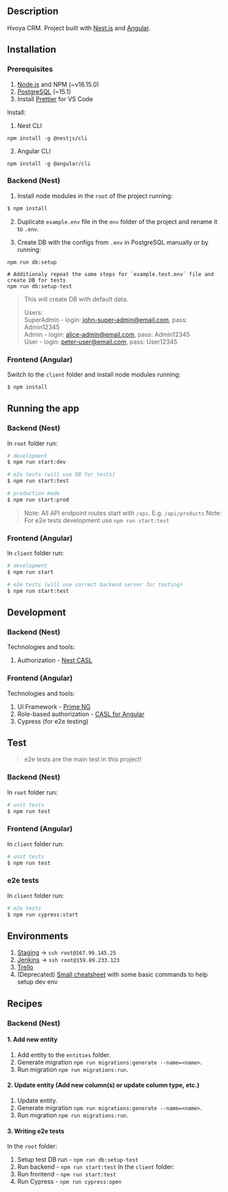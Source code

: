 ## Description

Hvoya CRM. Project built with [Nest.js](https://nestjs.com/) and [Angular](https://angular.io/).

## Installation

### Prerequisites

1. [Node.js](https://nodejs.org/en/) and NPM (~v16.15.0)
2. [PostgreSQL](https://www.postgresql.org/download/) (~15.1)
3. Install [Prettier](https://marketplace.visualstudio.com/items?itemName=esbenp.prettier-vscode) for VS Code

Install:
1. Nest CLI
```
npm install -g @nestjs/cli
```
2. Angular CLI 
```
npm install -g @angular/cli
```

### Backend (Nest)

1. Install node modules in the `root` of the project running: 

```bash
$ npm install
```

2. Duplicate `example.env` file in the `env` folder of the project and rename it to `.env`.

3. Create DB with the configs from `.env` in PostgreSQL manually or by running:
```
npm run db:setup

# Additionaly repeat the same steps for `example.test.env` file and create DB for tests
npm run db:setup-test
```

> This will create DB with default data.  
>
> Users:  
> SuperAdmin - login: john-super-admin@email.com, pass: Admin12345  
> Admin - login: alice-admin@email.com, pass:  Admin12345  
> User - login: peter-user@email.com, pass: User12345  

### Frontend (Angular)

Switch to the `client` folder and install node modules running:

```bash
$ npm install
```

## Running the app

### Backend (Nest)

In `root` folder run:
```bash
# development
$ npm run start:dev

# e2e tests (will use DB for tests)
$ npm run start:test

# production mode
$ npm run start:prod
```

> Note: All API endpoint routes start with `/api`. E.g. `/api/products`
> Note: For e2e tests development use `npm run start:test`

### Frontend (Angular)

In `client` folder run:
```bash
# development
$ npm run start

# e2e tests (will use correct backend server for testing)
$ npm run start:test
```

## Development

### Backend (Nest)

Technologies and tools:
1. Authorization - [Nest CASL](https://docs.nestjs.com/security/authorization#integrating-casl)
 
### Frontend (Angular)

Technologies and tools:
1. UI Framework - [Prime NG](https://www.primefaces.org/primeng)
2. Role-based authorization - [CASL for Angular](https://www.npmjs.com/package/@casl/angular)
3. Cypress (for e2e testing)

## Test

> e2e tests are the main test in this project!   

### Backend (Nest)

In `root` folder run:
```bash
# unit tests
$ npm run test
```

### Frontend (Angular)

In `client` folder run:
```bash
# unit tests
$ npm run test
```

### e2e tests

In `client` folder run:
```bash
# e2e tests 
$ npm run cypress:start
```

## Environments

1. [Staging](https://staging.hvoya-crm.com/) -> `ssh root@167.99.145.25`
2. [Jenkins](http://159.89.233.123:8080/) -> `ssh root@159.89.233.123`
3. [Trello](https://trello.com/b/YvdzPYBT/hvoya-crm)
4. (Deprecated) [Small cheatsheet](https://docs.google.com/document/d/1pn9lYFZJRZNnFB6rV9sUU3tAMIfulvh9J2B37NIPl_8/edit#heading=h.xdwyq0n7131o) with some basic commands to help setup dev env

## Recipes

### Backend (Nest)

#### 1. Add new entity

1. Add entity to the `entities` folder.
2. Generate migration `npm run migrations:generate --name=<name>`.
3. Run migration `npm run migrations:run`.

#### 2. Update entity (Add new column(s) or update column type, etc.)

1. Update entity.
2. Generate migration `npm run migrations:generate --name=<name>`.
3. Run migration `npm run migrations:run`.

#### 3. Writing e2e tests 

In the `root` folder:
1. Setup test DB run - `npm run db:setup-test`
2. Run backend - `npm run start:test`
In the `client` folder:
3. Run frontend - `npm run start:test`
4. Run Cypress - `npm run cypress:open`

